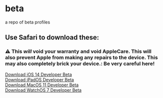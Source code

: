 # beta
a repo of beta profiles

## Use Safari to download these:

### ⚠️ **This *will* void your warranty and void AppleCare. This will also prevent Apple from making any repairs to the device. This may also completely brick your device.**: Be very careful here!

<a id="raw-url" href="https://raw.githubusercontent.com/sarthaktexas/beta/master/iOS_14_Beta_Profile.mobileconfig">Download iOS 14 Developer Beta</a><br>
<a id="raw-url" href="https://raw.githubusercontent.com/sarthaktexas/beta/master/iOS_iPadOS_14_AppleSeed_Profile.mobileconfig">Download iPadOS Developer Beta</a><br>
<a id="raw-url" href="https://raw.githubusercontent.com/sarthaktexas/beta/master/macOSDeveloperBeta16AccessUtility.dmg">Download MacOS 11 Developer Beta</a><br>
<a id="raw-url" href="https://raw.githubusercontent.com/sarthaktexas/beta/master/watchOS_7_Beta_Profile.mobileconfig">Download WatchOS 7 Developer Beta</a><br>
